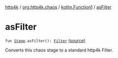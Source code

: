 [http4k](../../index.md) / [org.http4k.chaos](../index.md) / [kotlin.Function1](index.md) / [asFilter](./as-filter.md)

# asFilter

`fun `[`Stage`](../-stage.md)`.asFilter(): `[`Filter`](../../org.http4k.core/-filter/index.md) [(source)](https://github.com/http4k/http4k/blob/master/http4k-testing-chaos/src/main/kotlin/org/http4k/chaos/ChaosStages.kt#L45)

Converts this chaos stage to a standard http4k Filter.

